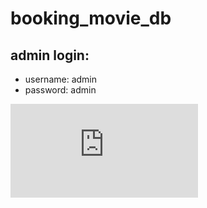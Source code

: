 # booking_movie_db

## admin login:

  * username: admin
  * password: admin


 ![image](https://l.messenger.com/l.php?u=https%3A%2F%2Fimages-wixmp-ed30a86b8c4ca887773594c2.wixmp.com%2Ff%2F83ed01ca-f383-41b4-9ecb-a316cf591deb%2Fdf6i4ae-b609d787-e325-48bd-b9c8-1a9fedf586e5.png%2Fv1%2Ffill%2Fw_624%2Ch_871%2Cq_80%2Cstrp%2Fscreenshot_from_2022_06_01_14_56_57_by_soyansoon21_df6i4ae-fullview.jpg%3Ftoken%3DeyJ0eXAiOiJKV1QiLCJhbGciOiJIUzI1NiJ9.eyJzdWIiOiJ1cm46YXBwOjdlMGQxODg5ODIyNjQzNzNhNWYwZDQxNWVhMGQyNmUwIiwiaXNzIjoidXJuOmFwcDo3ZTBkMTg4OTgyMjY0MzczYTVmMGQ0MTVlYTBkMjZlMCIsIm9iaiI6W1t7ImhlaWdodCI6Ijw9ODcxIiwicGF0aCI6IlwvZlwvODNlZDAxY2EtZjM4My00MWI0LTllY2ItYTMxNmNmNTkxZGViXC9kZjZpNGFlLWI2MDlkNzg3LWUzMjUtNDhiZC1iOWM4LTFhOWZlZGY1ODZlNS5wbmciLCJ3aWR0aCI6Ijw9NjI0In1dXSwiYXVkIjpbInVybjpzZXJ2aWNlOmltYWdlLm9wZXJhdGlvbnMiXX0.5yG4Uex57eBr0x6JWAgqOHp73iGN1TVImbdctHminxY&h=AT3c_9k05CPfGZZcJfIDy-9zblU2duNBpztGG78U4UmZdXzWSaFGlCaiUqij8dvBplIhjzZ9n5MjOTPUf0XdSEi-CH4kaLhbQkGx0Wd6f0_mi-c4t_C3lhVn6HFwcQ)

